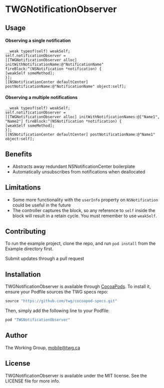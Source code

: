 # TWGNotificationObserver

## Usage
#### Observing a single notification
```
__weak typeof(self) weakSelf;
self.notificationObserver =
[[TWGNotificationObserver alloc] initWithNotificationName:@"NotificationName"
fireBlock:^(NSNotification *notification) {
[weakSelf someMethod];
}];
[[NSNotificationCenter defaultCenter] postNotificationName:@"NotificationName" object:self];

``` 
#### Observing a multiple notifications
```
__weak typeof(self) weakSelf;
self.notificationObserver =
[[TWGNotificationObserver alloc] initWithNotificationNames:@["Name1", "Name2"] fireBlock:^(NSNotification *notification) {
[weakSelf someMethod];
}];
[[NSNotificationCenter defaultCenter] postNotificationName:@"Name1" object:self];
```


## Benefits
* Abstracts away redundant NSNotificationCenter boilerplate
* Automatically unsubscribes from notifications when deallocated

## Limitations
* Some more functionality with the `userInfo` property on `NSNotification` could be useful in the future
* The controller captures the block, so any reference to `self` inside the block will result in a retain cycle. You must remember to use `weakSelf`.

## Contributing

To run the example project, clone the repo, and run `pod install` from the Example directory first.

Submit updates through a pull request

## Installation

TWGNotificationObserver is available through [CocoaPods](http://cocoapods.org). To install
it, ensure your Podfile sources the TWG specs repo:

```ruby
source "https://github.com/twg/cocoapod-specs.git"
```

Then, simply add the following line to your Podfile:

```ruby
pod "TWGNotificationObserver"
```

## Author

The Working Group, mobile@twg.ca

## License

TWGNotificationObserver is available under the MIT license. See the LICENSE file for more info.
